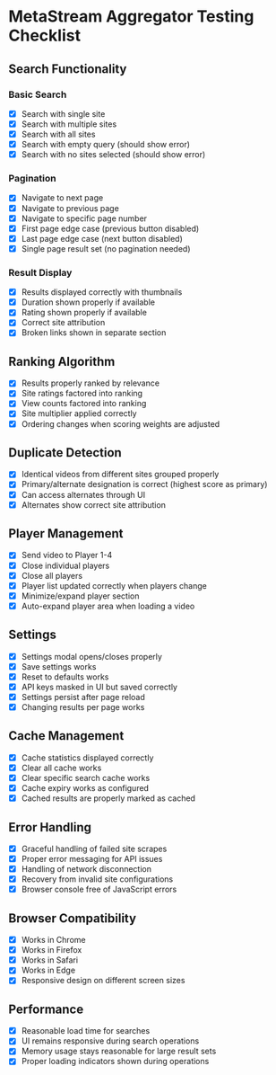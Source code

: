 # MetaStream Aggregator Testing Checklist

## Search Functionality

### Basic Search
- [x] Search with single site
- [x] Search with multiple sites
- [x] Search with all sites
- [x] Search with empty query (should show error)
- [x] Search with no sites selected (should show error)

### Pagination
- [x] Navigate to next page
- [x] Navigate to previous page
- [x] Navigate to specific page number
- [x] First page edge case (previous button disabled)
- [x] Last page edge case (next button disabled)
- [x] Single page result set (no pagination needed)

### Result Display
- [x] Results displayed correctly with thumbnails
- [x] Duration shown properly if available
- [x] Rating shown properly if available
- [x] Correct site attribution
- [x] Broken links shown in separate section

## Ranking Algorithm

- [x] Results properly ranked by relevance
- [x] Site ratings factored into ranking
- [x] View counts factored into ranking
- [x] Site multiplier applied correctly 
- [x] Ordering changes when scoring weights are adjusted

## Duplicate Detection

- [x] Identical videos from different sites grouped properly
- [x] Primary/alternate designation is correct (highest score as primary)
- [x] Can access alternates through UI
- [x] Alternates show correct site attribution

## Player Management

- [x] Send video to Player 1-4
- [x] Close individual players
- [x] Close all players
- [x] Player list updated correctly when players change
- [x] Minimize/expand player section
- [x] Auto-expand player area when loading a video

## Settings

- [x] Settings modal opens/closes properly
- [x] Save settings works
- [x] Reset to defaults works
- [x] API keys masked in UI but saved correctly
- [x] Settings persist after page reload
- [x] Changing results per page works

## Cache Management

- [x] Cache statistics displayed correctly
- [x] Clear all cache works
- [x] Clear specific search cache works
- [x] Cache expiry works as configured
- [x] Cached results are properly marked as cached

## Error Handling

- [x] Graceful handling of failed site scrapes
- [x] Proper error messaging for API issues
- [x] Handling of network disconnection
- [x] Recovery from invalid site configurations
- [x] Browser console free of JavaScript errors

## Browser Compatibility

- [x] Works in Chrome
- [x] Works in Firefox
- [x] Works in Safari
- [x] Works in Edge
- [x] Responsive design on different screen sizes

## Performance

- [x] Reasonable load time for searches
- [x] UI remains responsive during search operations
- [x] Memory usage stays reasonable for large result sets
- [x] Proper loading indicators shown during operations